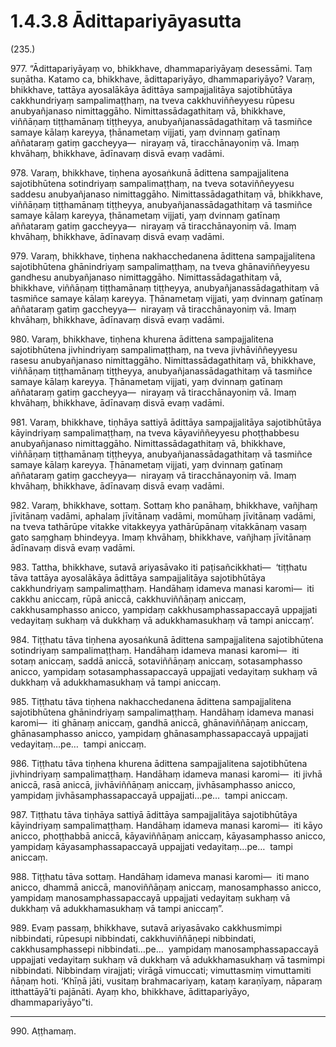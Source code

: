 

# 1.4.3.8 Ādittapariyāyasutta





(235.)

977\. “Ādittapariyāyaṃ vo, bhikkhave, dhammapariyāyaṃ desessāmi. Taṃ suṇātha. Katamo ca, bhikkhave, ādittapariyāyo, dhammapariyāyo? Varaṃ, bhikkhave, tattāya ayosalākāya ādittāya sampajjalitāya sajotibhūtāya cakkhundriyaṃ sampalimaṭṭhaṃ, na tveva cakkhuviññeyyesu rūpesu anubyañjanaso nimittaggāho. Nimittassādagathitaṃ vā, bhikkhave, viññāṇaṃ tiṭṭhamānaṃ tiṭṭheyya, anubyañjanassādagathitaṃ vā tasmiñce samaye kālaṃ kareyya, ṭhānametaṃ vijjati, yaṃ dvinnaṃ gatīnaṃ aññataraṃ gatiṃ gaccheyya—  nirayaṃ vā, tiracchānayoniṃ vā. Imaṃ khvāhaṃ, bhikkhave, ādīnavaṃ disvā evaṃ vadāmi.

978\. Varaṃ, bhikkhave, tiṇhena ayosaṅkunā ādittena sampajjalitena sajotibhūtena sotindriyaṃ sampalimaṭṭhaṃ, na tveva sotaviññeyyesu saddesu anubyañjanaso nimittaggāho. Nimittassādagathitaṃ vā, bhikkhave, viññāṇaṃ tiṭṭhamānaṃ tiṭṭheyya, anubyañjanassādagathitaṃ vā tasmiñce samaye kālaṃ kareyya, ṭhānametaṃ vijjati, yaṃ dvinnaṃ gatīnaṃ aññataraṃ gatiṃ gaccheyya—  nirayaṃ vā tiracchānayoniṃ vā. Imaṃ khvāhaṃ, bhikkhave, ādīnavaṃ disvā evaṃ vadāmi.

979\. Varaṃ, bhikkhave, tiṇhena nakhacchedanena ādittena sampajjalitena sajotibhūtena ghānindriyaṃ sampalimaṭṭhaṃ, na tveva ghānaviññeyyesu gandhesu anubyañjanaso nimittaggāho. Nimittassādagathitaṃ vā, bhikkhave, viññāṇaṃ tiṭṭhamānaṃ tiṭṭheyya, anubyañjanassādagathitaṃ vā tasmiñce samaye kālaṃ kareyya. Ṭhānametaṃ vijjati, yaṃ dvinnaṃ gatīnaṃ aññataraṃ gatiṃ gaccheyya—  nirayaṃ vā tiracchānayoniṃ vā. Imaṃ khvāhaṃ, bhikkhave, ādīnavaṃ disvā evaṃ vadāmi.

980\. Varaṃ, bhikkhave, tiṇhena khurena ādittena sampajjalitena sajotibhūtena jivhindriyaṃ sampalimaṭṭhaṃ, na tveva jivhāviññeyyesu rasesu anubyañjanaso nimittaggāho. Nimittassādagathitaṃ vā, bhikkhave, viññāṇaṃ tiṭṭhamānaṃ tiṭṭheyya, anubyañjanassādagathitaṃ vā tasmiñce samaye kālaṃ kareyya. Ṭhānametaṃ vijjati, yaṃ dvinnaṃ gatīnaṃ aññataraṃ gatiṃ gaccheyya—  nirayaṃ vā tiracchānayoniṃ vā. Imaṃ khvāhaṃ, bhikkhave, ādīnavaṃ disvā evaṃ vadāmi.

981\. Varaṃ, bhikkhave, tiṇhāya sattiyā ādittāya sampajjalitāya sajotibhūtāya kāyindriyaṃ sampalimaṭṭhaṃ, na tveva kāyaviññeyyesu phoṭṭhabbesu anubyañjanaso nimittaggāho. Nimittassādagathitaṃ vā, bhikkhave, viññāṇaṃ tiṭṭhamānaṃ tiṭṭheyya, anubyañjanassādagathitaṃ vā tasmiñce samaye kālaṃ kareyya. Ṭhānametaṃ vijjati, yaṃ dvinnaṃ gatīnaṃ aññataraṃ gatiṃ gaccheyya—  nirayaṃ vā tiracchānayoniṃ vā. Imaṃ khvāhaṃ, bhikkhave, ādīnavaṃ disvā evaṃ vadāmi.

982\. Varaṃ, bhikkhave, sottaṃ. Sottaṃ kho panāhaṃ, bhikkhave, vañjhaṃ jīvitānaṃ vadāmi, aphalaṃ jīvitānaṃ vadāmi, momūhaṃ jīvitānaṃ vadāmi, na tveva tathārūpe vitakke vitakkeyya yathārūpānaṃ vitakkānaṃ vasaṃ gato saṃghaṃ bhindeyya. Imaṃ khvāhaṃ, bhikkhave, vañjhaṃ jīvitānaṃ ādīnavaṃ disvā evaṃ vadāmi.

983\. Tattha, bhikkhave, sutavā ariyasāvako iti paṭisañcikkhati—  ‘tiṭṭhatu tāva tattāya ayosalākāya ādittāya sampajjalitāya sajotibhūtāya cakkhundriyaṃ sampalimaṭṭhaṃ. Handāhaṃ idameva manasi karomi—  iti cakkhu aniccaṃ, rūpā aniccā, cakkhuviññāṇaṃ aniccaṃ, cakkhusamphasso anicco, yampidaṃ cakkhusamphassapaccayā uppajjati vedayitaṃ sukhaṃ vā dukkhaṃ vā adukkhamasukhaṃ vā tampi aniccaṃ’.

984\. Tiṭṭhatu tāva tiṇhena ayosaṅkunā ādittena sampajjalitena sajotibhūtena sotindriyaṃ sampalimaṭṭhaṃ. Handāhaṃ idameva manasi karomi—  iti sotaṃ aniccaṃ, saddā aniccā, sotaviññāṇaṃ aniccaṃ, sotasamphasso anicco, yampidaṃ sotasamphassapaccayā uppajjati vedayitaṃ sukhaṃ vā dukkhaṃ vā adukkhamasukhaṃ vā tampi aniccaṃ.

985\. Tiṭṭhatu tāva tiṇhena nakhacchedanena ādittena sampajjalitena sajotibhūtena ghānindriyaṃ sampalimaṭṭhaṃ. Handāhaṃ idameva manasi karomi—  iti ghānaṃ aniccaṃ, gandhā aniccā, ghānaviññāṇaṃ aniccaṃ, ghānasamphasso anicco, yampidaṃ ghānasamphassapaccayā uppajjati vedayitaṃ…pe…  tampi aniccaṃ.

986\. Tiṭṭhatu tāva tiṇhena khurena ādittena sampajjalitena sajotibhūtena jivhindriyaṃ sampalimaṭṭhaṃ. Handāhaṃ idameva manasi karomi—  iti jivhā aniccā, rasā aniccā, jivhāviññāṇaṃ aniccaṃ, jivhāsamphasso anicco, yampidaṃ jivhāsamphassapaccayā uppajjati…pe…  tampi aniccaṃ.

987\. Tiṭṭhatu tāva tiṇhāya sattiyā ādittāya sampajjalitāya sajotibhūtāya kāyindriyaṃ sampalimaṭṭhaṃ. Handāhaṃ idameva manasi karomi—  iti kāyo anicco, phoṭṭhabbā aniccā, kāyaviññāṇaṃ aniccaṃ, kāyasamphasso anicco, yampidaṃ kāyasamphassapaccayā uppajjati vedayitaṃ…pe…  tampi aniccaṃ.

988\. Tiṭṭhatu tāva sottaṃ. Handāhaṃ idameva manasi karomi—  iti mano anicco, dhammā aniccā, manoviññāṇaṃ aniccaṃ, manosamphasso anicco, yampidaṃ manosamphassapaccayā uppajjati vedayitaṃ sukhaṃ vā dukkhaṃ vā adukkhamasukhaṃ vā tampi aniccaṃ”.

989\. Evaṃ passaṃ, bhikkhave, sutavā ariyasāvako cakkhusmimpi nibbindati, rūpesupi nibbindati, cakkhuviññāṇepi nibbindati, cakkhusamphassepi nibbindati…pe…  yampidaṃ manosamphassapaccayā uppajjati vedayitaṃ sukhaṃ vā dukkhaṃ vā adukkhamasukhaṃ vā tasmimpi nibbindati. Nibbindaṃ virajjati; virāgā vimuccati; vimuttasmiṃ vimuttamiti ñāṇaṃ hoti. ‘Khīṇā jāti, vusitaṃ brahmacariyaṃ, kataṃ karaṇīyaṃ, nāparaṃ itthattāyā’ti pajānāti. Ayaṃ kho, bhikkhave, ādittapariyāyo, dhammapariyāyo”ti.

---

990\. Aṭṭhamaṃ.






